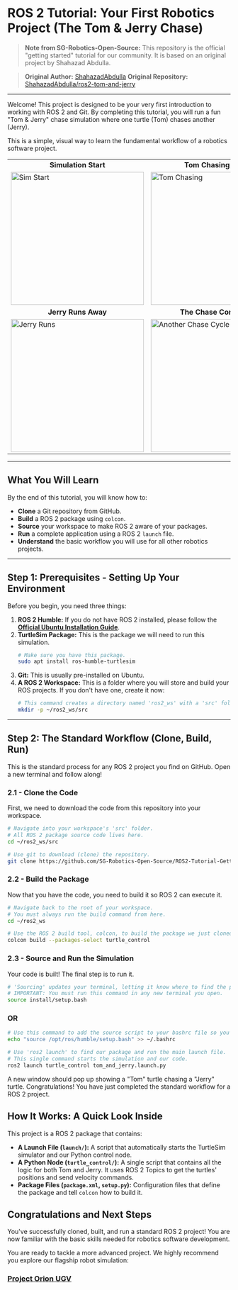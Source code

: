 # ROS 2 Tutorial: Your First Robotics Project (The Tom & Jerry Chase)

> **Note from SG-Robotics-Open-Source:** This repository is the official "getting started" tutorial for our community. It is based on an original project by Shahazad Abdulla.

> **Original Author:** [ShahazadAbdulla](https://github.com/ShahazadAbdulla)
> **Original Repository:** [ShahazadAbdulla/ros2-tom-and-jerry](https://github.com/ShahazadAbdulla/ros2-tom-and-jerry)

---

Welcome! This project is designed to be your very first introduction to working with ROS 2 and Git. By completing this tutorial, you will run a fun "Tom & Jerry" chase simulation where one turtle (Tom) chases another (Jerry).

This is a simple, visual way to learn the fundamental workflow of a robotics software project.

<table>
  <tr>
    <td align="center"><strong>Simulation Start</strong></td>
    <td align="center"><strong>Tom Chasing Jerry</strong></td>
  </tr>
  <tr>
    <td><img src="https://github.com/user-attachments/assets/debd05f2-c5d0-43e6-a37f-0f8280ff0d1e" alt="Sim Start" width="300"></td>
    <td><img src="https://github.com/user-attachments/assets/5b998e37-4da7-4622-92cc-699d741e5185" alt="Tom Chasing" width="300"></td>
  </tr>
  <tr>
    <td align="center"><strong>Jerry Runs Away</strong></td>
    <td align="center"><strong>The Chase Continues</strong></td>
  </tr>
  <tr>
    <td><img src="https://github.com/user-attachments/assets/0c67263e-0d17-46bd-a400-6286ca40b172" alt="Jerry Runs" width="300"></td>
    <td><img src="https://github.com/user-attachments/assets/43d46cf6-598e-46f1-9be8-12f40ce70ea7" alt="Another Chase Cycle" width="300"></td>
  </tr>
</table>

---

## What You Will Learn

By the end of this tutorial, you will know how to:
*   **Clone** a Git repository from GitHub.
*   **Build** a ROS 2 package using `colcon`.
*   **Source** your workspace to make ROS 2 aware of your packages.
*   **Run** a complete application using a ROS 2 `launch` file.
*   **Understand** the basic workflow you will use for all other robotics projects.

---

## Step 1: Prerequisites - Setting Up Your Environment

Before you begin, you need three things:

1.  **ROS 2 Humble:** If you do not have ROS 2 installed, please follow the **[Official Ubuntu Installation Guide](https://docs.ros.org/en/humble/Installation/Ubuntu-Install-Debians.html)**.
2.  **TurtleSim Package:** This is the package we will need to run this simulation.
    ```bash
    # Make sure you have this package.
    sudo apt install ros-humble-turtlesim
    ```
3.  **Git:** This is usually pre-installed on Ubuntu.
4.  **A ROS 2 Workspace:** This is a folder where you will store and build your ROS projects. If you don't have one, create it now:
    ```bash
    # This command creates a directory named 'ros2_ws' with a 'src' folder inside it.
    mkdir -p ~/ros2_ws/src
    ```

---

## Step 2: The Standard Workflow (Clone, Build, Run)

This is the standard process for any ROS 2 project you find on GitHub. Open a new terminal and follow along!

### 2.1 - Clone the Code

First, we need to download the code from this repository into your workspace.

```bash
# Navigate into your workspace's 'src' folder.
# All ROS 2 package source code lives here.
cd ~/ros2_ws/src
```

```bash
# Use git to download (clone) the repository.
git clone https://github.com/SG-Robotics-Open-Source/ROS2-Tutorial-Getting-Started.git
```

### 2.2 - Build the Package

Now that you have the code, you need to build it so ROS 2 can execute it.

```bash
# Navigate back to the root of your workspace.
# You must always run the build command from here.
cd ~/ros2_ws
```

```bash
# Use the ROS 2 build tool, colcon, to build the package we just cloned.
colcon build --packages-select turtle_control
```

### 2.3 - Source and Run the Simulation

Your code is built! The final step is to run it.

```bash 
# 'Sourcing' updates your terminal, letting it know where to find the package you just built.
# IMPORTANT: You must run this command in any new terminal you open.
source install/setup.bash
```

### OR

```bash
# Use this command to add the source script to your bashrc file so you dont have to type the above command everytime you open a terminal
echo "source /opt/ros/humble/setup.bash" >> ~/.bashrc
```

```bash
# Use 'ros2 launch' to find our package and run the main launch file.
# This single command starts the simulation and our code.
ros2 launch turtle_control tom_and_jerry.launch.py
```

A new window should pop up showing a "Tom" turtle chasing a "Jerry" turtle. Congratulations! You have just completed the standard workflow for a ROS 2 project.

## How It Works: A Quick Look Inside

This project is a ROS 2 package that contains:
*   **A Launch File (`launch/`):** A script that automatically starts the TurtleSim simulator and our Python control node.
*   **A Python Node (`turtle_control/`):** A single script that contains all the logic for both Tom and Jerry. It uses ROS 2 Topics to get the turtles' positions and send velocity commands.
*   **Package Files (`package.xml`, `setup.py`):** Configuration files that define the package and tell `colcon` how to build it.

## Congratulations and Next Steps

You've successfully cloned, built, and run a standard ROS 2 project! You are now familiar with the basic skills needed for robotics software development.

You are ready to tackle a more advanced project. We highly recommend you explore our flagship robot simulation:
### **[Project Orion UGV](https://github.com/SG-Robotics-Open-Source/ros2-project-orion-ugv)**

